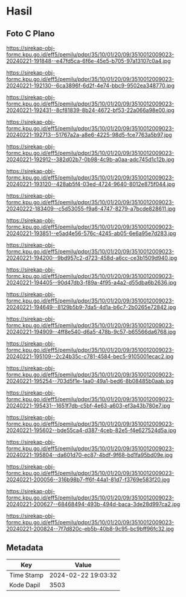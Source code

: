 # Hasil

## Foto C Plano

https://sirekap-obj-formc.kpu.go.id/eff5/pemilu/pdpr/35/10/01/20/09/3510012009023-20240221-191848--e47fd5ca-6f6e-45e5-b705-97a13107c0a4.jpg

https://sirekap-obj-formc.kpu.go.id/eff5/pemilu/pdpr/35/10/01/20/09/3510012009023-20240221-192130--6ca3896f-6d2f-4e74-bbc9-9502ea348770.jpg

https://sirekap-obj-formc.kpu.go.id/eff5/pemilu/pdpr/35/10/01/20/09/3510012009023-20240221-192431--8cf81839-8b24-4672-bf53-22a066a98e00.jpg

https://sirekap-obj-formc.kpu.go.id/eff5/pemilu/pdpr/35/10/01/20/09/3510012009023-20240221-192713--51767a2a-a8e6-4225-98d5-fce7763a5b97.jpg

https://sirekap-obj-formc.kpu.go.id/eff5/pemilu/pdpr/35/10/01/20/09/3510012009023-20240221-192912--382d02b7-0b98-4c9b-a0aa-adc745d1c12b.jpg

https://sirekap-obj-formc.kpu.go.id/eff5/pemilu/pdpr/35/10/01/20/09/3510012009023-20240221-193120--428ab5f4-03ed-4724-9640-8012e875f044.jpg

https://sirekap-obj-formc.kpu.go.id/eff5/pemilu/pdpr/35/10/01/20/09/3510012009023-20240222-183409--c5d53055-f9a6-4747-8279-a7bcde828611.jpg

https://sirekap-obj-formc.kpu.go.id/eff5/pemilu/pdpr/35/10/01/20/09/3510012009023-20240221-193851--e5ad4e56-576c-4245-ab05-6e6a95e7d283.jpg

https://sirekap-obj-formc.kpu.go.id/eff5/pemilu/pdpr/35/10/01/20/09/3510012009023-20240221-194200--9bd957c2-d723-458d-a6cc-ce3b1509d940.jpg

https://sirekap-obj-formc.kpu.go.id/eff5/pemilu/pdpr/35/10/01/20/09/3510012009023-20240221-194405--90d47db3-f89a-4f95-a4a2-d55dba6b2636.jpg

https://sirekap-obj-formc.kpu.go.id/eff5/pemilu/pdpr/35/10/01/20/09/3510012009023-20240221-194649--8129b5b9-7da5-4d1a-b6c7-2b0265e72842.jpg

https://sirekap-obj-formc.kpu.go.id/eff5/pemilu/pdpr/35/10/01/20/09/3510012009023-20240221-194909--4ff8e540-d6a5-478b-9c57-b65566da6768.jpg

https://sirekap-obj-formc.kpu.go.id/eff5/pemilu/pdpr/35/10/01/20/09/3510012009023-20240221-195109--2c24b35c-c781-4584-bec5-9105001ecac2.jpg

https://sirekap-obj-formc.kpu.go.id/eff5/pemilu/pdpr/35/10/01/20/09/3510012009023-20240221-195254--703d5f1e-1aa0-49a1-bed6-8b08485b0aab.jpg

https://sirekap-obj-formc.kpu.go.id/eff5/pemilu/pdpr/35/10/01/20/09/3510012009023-20240221-195431--1651f7db-c5bf-4e63-a603-ef3a43b780e7.jpg

https://sirekap-obj-formc.kpu.go.id/eff5/pemilu/pdpr/35/10/01/20/09/3510012009023-20240221-195602--bde55ca4-d387-4ceb-82e5-f4e627524d5a.jpg

https://sirekap-obj-formc.kpu.go.id/eff5/pemilu/pdpr/35/10/01/20/09/3510012009023-20240221-195804--da601d70-ec87-4bdf-9f68-bd1fa95bd09e.jpg

https://sirekap-obj-formc.kpu.go.id/eff5/pemilu/pdpr/35/10/01/20/09/3510012009023-20240221-200056--316b98b7-ff6f-44a1-81d7-f3769e583f20.jpg

https://sirekap-obj-formc.kpu.go.id/eff5/pemilu/pdpr/35/10/01/20/09/3510012009023-20240221-200627--68468494-493b-494d-baca-3de28d997ca2.jpg

https://sirekap-obj-formc.kpu.go.id/eff5/pemilu/pdpr/35/10/01/20/09/3510012009023-20240221-200824--7f7d820c-eb5b-40b8-9c95-bc9bff96fc32.jpg


## Metadata

| Key        | Value               |
| ---------- | ------------------- |
| Time Stamp | 2024-02-22 19:03:32 |
| Kode Dapil | 3503                |



